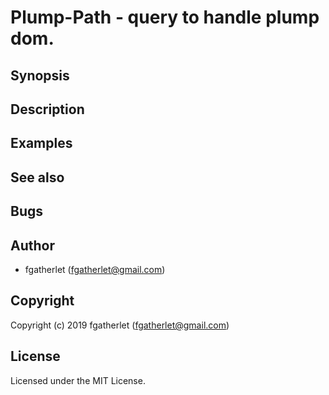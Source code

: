 # Plump-Path - query to handle plump dom.

## Synopsis

## Description

## Examples

## See also

## Bugs


## Author

* fgatherlet (fgatherlet@gmail.com)

## Copyright

Copyright (c) 2019 fgatherlet (fgatherlet@gmail.com)



## License

Licensed under the MIT License.

